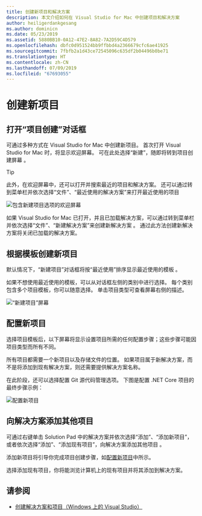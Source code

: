```yaml
---
title: 创建新项目和解决方案
description: 本文介绍如何在 Visual Studio for Mac 中创建项目和解决方案
author: heiligerdankgesang
ms.author: dominicn
ms.date: 05/23/2019
ms.assetid: 5880BB10-0A12-47E2-8A82-7A2D59C4D579
ms.openlocfilehash: dbfc0d951524bb9ffbbd4a2366679cfc6ae41925
ms.sourcegitcommit: 7fbfb2a1d43ce72545096c635df2b04496b0be71
ms.translationtype: HT
ms.contentlocale: zh-CN
ms.lasthandoff: 07/09/2019
ms.locfileid: "67693055"
---
```

# <a name="creating-a-new-project"></a>创建新项目

## <a name="opening-the-project-creation-dialog"></a>打开“项目创建”对话框

可通过多种方式在 Visual Studio for Mac 中创建新项目。 首次打开 Visual Studio for Mac 时，将显示欢迎屏幕。 可在此处选择“新建”，随即将转到项目创建屏幕  。

> [!TIP]
> 此外，在欢迎屏幕中，还可以打开并搜索最近的项目和解决方案。 还可以通过转到菜单栏并依次选择“文件”、“最近使用的解决方案”来打开最近使用的项目 

![包含新建项目选项的欢迎屏幕](media/first-run-project.png)

如果 Visual Studio for Mac 已打开，并且已加载解决方案，可以通过转到菜单栏并依次选择“文件”、“新建解决方案”来创建新解决方案  。 通过此方法创建新解决方案将关闭已加载的解决方案。

## <a name="creating-a-new-project-from-a-template"></a>根据模板创建新项目

默认情况下，“新建项目”对话框将按“最近使用”排序显示最近使用的模板   。

如果不想使用最近使用的模板，可以从对话框左侧的类别中进行选择。 每个类别包含多个项目模板，你可以随意选择。 单击项目类型可查看屏幕右侧的描述。

![“新建项目”屏幕](media/project-creation-screen.png)

## <a name="configuring-your-new-project"></a>配置新项目

选择项目模板后，以下屏幕将显示设置项目所需的任何配置步骤；这些步骤可能因项目类型而所有不同。

所有项目都需要一个新项目以及存储文件的位置。 如果项目属于新解决方案，而不是将添加到现有解决方案，则还需要提供解决方案名称。

在此阶段，还可以选择配置 Git 源代码管理选项。 下图是配置 .NET Core 项目的最终步骤示例：

![配置新项目](media/configure-new-project.png)

## <a name="adding-additional-projects-to-a-solution"></a>向解决方案添加其他项目

可通过右键单击 Solution Pad 中的解决方案并依次选择“添加”、“添加新项目”，或者依次选择“添加”、“添加现有项目”，向解决方案添加其他项目   。

添加新项目将引导你完成项目创建步骤，如[配置新项目](#configuring-your-new-project)中所示。

选择添加现有项目，你将能浏览计算机上的现有项目并将其添加到解决方案。

## <a name="see-also"></a>请参阅

- [创建解决方案和项目（Windows 上的 Visual Studio）](/visualstudio/ide/creating-solutions-and-projects)